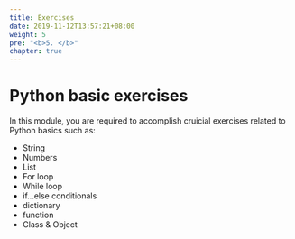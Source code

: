 ```yaml
---
title: Exercises
date: 2019-11-12T13:57:21+08:00
weight: 5
pre: "<b>5. </b>"
chapter: true
---
```


# Python basic exercises

In this module, you are required to accomplish cruicial exercises related to Python basics such as:

- String
- Numbers
- List
- For loop
- While loop
- if...else conditionals
- dictionary
- function
- Class & Object

